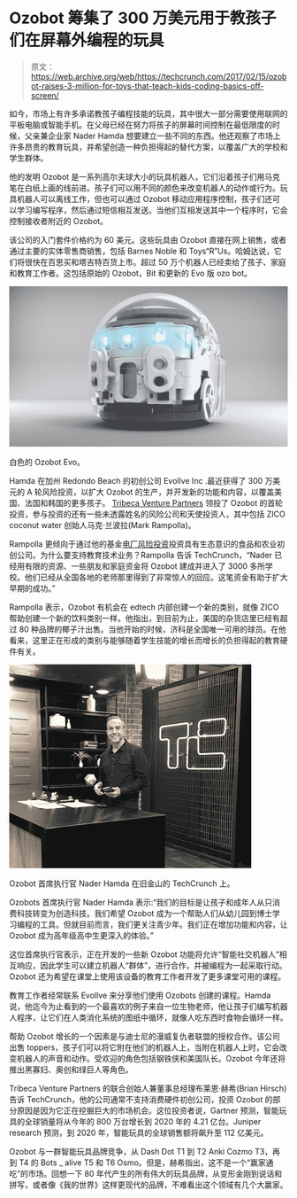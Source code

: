 # Ozobot 筹集了 300 万美元用于教孩子们在屏幕外编程的玩具 

> 原文：<https://web.archive.org/web/https://techcrunch.com/2017/02/15/ozobot-raises-3-million-for-toys-that-teach-kids-coding-basics-off-screen/>

如今，市场上有许多承诺教孩子编程技能的玩具，其中很大一部分需要使用联网的平板电脑或智能手机。在父母已经在努力将孩子的屏幕时间控制在最低限度的时候，父亲兼企业家 Nader Hamda 想要建立一些不同的东西。他还观察了市场上许多昂贵的教育玩具，并希望创造一种负担得起的替代方案，以覆盖广大的学校和学生群体。

他的发明 Ozobot 是一系列高尔夫球大小的玩具机器人，它们沿着孩子们用马克笔在白纸上画的线前进。孩子们可以用不同的颜色来改变机器人的动作或行为。玩具机器人可以离线工作，但也可以通过 Ozobot 移动应用程序控制，孩子们还可以学习编写程序，然后通过短信相互发送。当他们互相发送其中一个程序时，它会控制接收者附近的 Ozobot。

该公司的入门套件价格约为 60 美元。这些玩具由 Ozobot 直接在网上销售，或者通过主要的实体零售商销售，包括 Barnes Noble 和 Toys“R”Us。哈姆达说，它们将很快在百思买和塔吉特百货上市。超过 50 万个机器人已经卖给了孩子、家庭和教育工作者。这包括原始的 Ozobot，Bit 和更新的 Evo 版 ozo bot。

![The Ozobot Evo in white. ](img/90b797d04dc7898c2c9a6d1a2d37fb5c.png)

白色的 Ozobot Evo。

Hamda 在加州 Redondo Beach 的初创公司 Evollve Inc .最近获得了 300 万美元的 A 轮风险投资，以扩大 Ozobot 的生产，并开发新的功能和内容，以覆盖美国、法国和韩国的更多孩子。 [Tribeca Venture Partners](https://web.archive.org/web/20230203121234/http://tribecavp.com/) 领投了 Ozobot 的首轮投资，参与投资的还有一些未透露姓名的风险公司和天使投资人，其中包括 ZICO coconut water 创始人马克·兰波拉(Mark Rampolla)。

Rampolla 更倾向于通过他的基金[电厂风险投资](https://web.archive.org/web/20230203121234/http://powerplantvc.com/)投资具有生态意识的食品和农业初创公司。为什么要支持教育技术业务？Rampolla 告诉 TechCrunch，“Nader 已经用有限的资源、一些朋友和家庭资金将 Ozobot 建成并进入了 3000 多所学校。他们已经从全国各地的老师那里得到了非常惊人的回应。这笔资金有助于扩大早期的成功。”

Rampolla 表示，Ozobot 有机会在 edtech 内部创建一个新的类别，就像 ZICO 帮助创建一个新的饮料类别一样。他指出，到目前为止，美国的杂货店里已经有超过 80 种品牌的椰子汁出售。当他开始的时候，济科是全国唯一可用的球员。在他看来，这里正在形成的类别与能够随着学生技能的增长而增长的负担得起的教育硬件有关。

![Ozobot CEO Nader Hamda at TechCrunch in San Francisco.](img/c4ba2e90f299e6c437f38dba2d9ec670.png)

Ozobot 首席执行官 Nader Hamda 在旧金山的 TechCrunch 上。

Ozobots 首席执行官 Nader Hamda 表示:“我们的目标是让孩子和成年人从只消费科技转变为创造科技。我们希望 Ozobot 成为一个帮助人们从幼儿园到博士学习编程的工具。但就目前而言，我们更关注青少年。我们正在增加功能和内容，让 Ozobot 成为高年级高中生更深入的体验。”

这位首席执行官表示，正在开发的一些新 Ozobot 功能将允许“智能社交机器人”相互响应，因此学生可以建立机器人“群体”，进行合作，并被编程为一起采取行动。Ozobot 还为希望在课堂上使用该设备的教育工作者开发了更多课堂可用的课程。

教育工作者经常联系 Evollve 来分享他们使用 Ozobots 创建的课程。Hamda 说，他迄今为止看到的一个最喜欢的例子来自一位生物老师，他让孩子们编写机器人程序，让它们在人类消化系统的图纸中循环，就像人吃东西时食物会循环一样。

帮助 Ozobot 增长的一个因素是与迪士尼的漫威复仇者联盟的授权合作。该公司出售 toppers，孩子们可以将它附在他们的机器人上，当附在机器人上时，它会改变机器人的声音和动作。受欢迎的角色包括钢铁侠和美国队长。Ozobot 今年还将推出黑寡妇、奥创和绿巨人等角色。

Tribeca Venture Partners 的联合创始人兼董事总经理布莱恩·赫希(Brian Hirsch)告诉 TechCrunch，他的公司通常不支持消费硬件初创公司，投资 Ozobot 的部分原因是因为它正在挖掘巨大的市场机会。这位投资者说，Gartner 预测，智能玩具的全球销量将从今年的 800 万台增长到 2020 年的 4.21 亿台。Juniper research 预测，到 2020 年，智能玩具的全球销售额将飙升至 112 亿美元。

Ozobot 与一群智能玩具品牌竞争，从 Dash Dot T1 到 T2 Anki Cozmo T3，再到 T4 的 Bots _ alive T5 和 T6 Osmo。但是，赫希指出，这不是一个“赢家通吃”的市场。回想一下 80 年代产生的所有伟大的玩具品牌，从变形金刚到说话和拼写，或者像《我的世界》这样更现代的品牌，不难看出这个领域有几个大赢家。